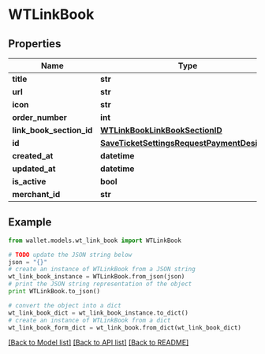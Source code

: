 # WTLinkBook


## Properties

Name | Type | Description | Notes
------------ | ------------- | ------------- | -------------
**title** | **str** |  | 
**url** | **str** |  | 
**icon** | **str** |  | 
**order_number** | **int** |  | 
**link_book_section_id** | [**WTLinkBookLinkBookSectionID**](WTLinkBookLinkBookSectionID.md) |  | [optional] 
**id** | [**SaveTicketSettingsRequestPaymentDesignID**](SaveTicketSettingsRequestPaymentDesignID.md) |  | 
**created_at** | **datetime** |  | 
**updated_at** | **datetime** |  | 
**is_active** | **bool** |  | 
**merchant_id** | **str** |  | 

## Example

```python
from wallet.models.wt_link_book import WTLinkBook

# TODO update the JSON string below
json = "{}"
# create an instance of WTLinkBook from a JSON string
wt_link_book_instance = WTLinkBook.from_json(json)
# print the JSON string representation of the object
print WTLinkBook.to_json()

# convert the object into a dict
wt_link_book_dict = wt_link_book_instance.to_dict()
# create an instance of WTLinkBook from a dict
wt_link_book_form_dict = wt_link_book.from_dict(wt_link_book_dict)
```
[[Back to Model list]](../README.md#documentation-for-models) [[Back to API list]](../README.md#documentation-for-api-endpoints) [[Back to README]](../README.md)


